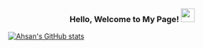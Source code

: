 
<!--
**islam-ahsanul/islam-ahsanul** is a ✨ _special_ ✨ repository because its `README.md` (this file) appears on your GitHub profile.

Here are some ideas to get you started:

- 🔭 I’m currently working on ...
- 🌱 I’m currently learning ...
- 👯 I’m looking to collaborate on ...
- 🤔 I’m looking for help with ...
- 💬 Ask me about ...
- 📫 How to reach me: ...
- 😄 Pronouns: ...
- ⚡ Fun fact: ...
-->


<h3 align="center">
  Hello, Welcome to My Page!
  <img src="https://media.giphy.com/media/hvRJCLFzcasrR4ia7z/giphy.gif" width="28">
</h3>

<!-- I'm Ahsanul, Student from Dhaka,Bangladesh. -->

[![Ahsan's GitHub stats](https://github-readme-stats.vercel.app/api?username=islam-ahsanul)](https://github.com/islam-ahsanul)
